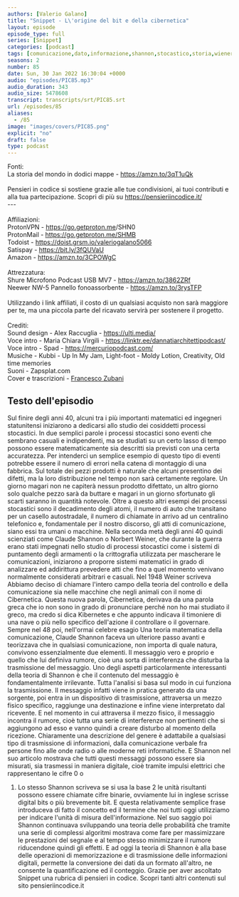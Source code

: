 ```yaml
---
authors: [Valerio Galano]
title: "Snippet - L\'origine del bit e della cibernetica"
layout: episode
episode_type: full
series: [Snippet]
categories: [podcast]
tags: [comunicazione,dato,informazione,shannon,stocastico,storia,wiener]
seasons: 2
number: 85
date: Sun, 30 Jan 2022 16:30:04 +0000
audio: "episodes/PIC85.mp3"
audio_duration: 343
audio_size: 5478608
transcript: transcripts/srt/PIC85.srt
url: /episodes/85
aliases: 
  - /85
image: "images/covers/PIC85.png"
explicit: "no"
draft: false
type: podcast
---
```

Fonti: <br />La storia del mondo in dodici mappe - <a href="https://amzn.to/3qT1uQk" rel="noopener">https://amzn.to/3qT1uQk</a> <br /><br />Pensieri in codice si sostiene grazie alle tue condivisioni, ai tuoi contributi e alla tua partecipazione. Scopri di più su <a href="https://pensieriincodice.it/" rel="noopener">https://pensieriincodice.it/</a> <br />---<br /><br />Affiliazioni:<br />ProtonVPN - <a href="https://go.getproton.me" rel="noopener">https://go.getproton.me</a>/SHN0 <br />ProtonMail - <a href="https://go.getproton.me/SHMB" rel="noopener">https://go.getproton.me/SHMB</a> <br />Todoist - <a href="https://doist.grsm.io/valeriogalano5066" rel="noopener">https://doist.grsm.io/valeriogalano5066</a> <br />Satispay - <a href="https://bit.ly/3fQUVaU" rel="noopener">https://bit.ly/3fQUVaU</a> <br />Amazon - <a href="https://amzn.to/3CPOWgC" rel="noopener">https://amzn.to/3CPOWgC</a> <br /><br />Attrezzatura:<br />Shure Microfono Podcast USB MV7 - <a href="https://amzn.to/3862ZRf" rel="noopener">https://amzn.to/3862ZRf</a> <br />Neewer NW-5 Pannello fonoassorbente - <a href="https://amzn.to/3rysTFP" rel="noopener">https://amzn.to/3rysTFP</a> <br /><br />Utilizzando i link affiliati, il costo di un qualsiasi acquisto non sarà maggiore per te, ma una piccola parte del ricavato servirà per sostenere il progetto.<br /><br />Crediti:<br />Sound design - Alex Raccuglia - <a href="https://ulti.media/" rel="noopener">https://ulti.media/</a> <br />Voce intro - Maria Chiara Virgili - <a href="https://linktr.ee/dannatiarchitettipodcast/" rel="noopener">https://linktr.ee/dannatiarchitettipodcast/</a>  <br />Voce intro - Spad - <a href="https://mercuriopodcast.com/" rel="noopener">https://mercuriopodcast.com/</a> <br />Musiche - Kubbi - Up In My Jam, Light-foot - Moldy Lotion, Creativity, Old time memories<br />Suoni - Zapsplat.com<br />Cover e trascrizioni - <a href="https://it.linkedin.com/in/francesco-zubani-5957081a6" rel="noopener">Francesco Zubani</a>

<!-- more -->

## Testo dell'episodio

Sul finire degli anni 40, alcuni tra i più importanti matematici ed ingegneri statunitensi
iniziarono a dedicarsi allo studio dei cosiddetti processi stocastici. In due semplici parole
i processi stocastici sono eventi che sembrano casuali e indipendenti, ma se studiati su
un certo lasso di tempo possono essere matematicamente sia descritti sia previsti con una certa
accuratezza. Per intenderci un semplice esempio di questo tipo di eventi potrebbe essere il
numero di errori nella catena di montaggio di una fabbrica. Sul totale dei pezzi prodotti
è naturale che alcuni presentino dei difetti, ma la loro distribuzione nel tempo non sarà
certamente regolare. Un giorno magari non ne capiterà nessun prodotto difettato, un
altro giorno solo qualche pezzo sarà da buttare e magari in un giorno sfortunato gli scarti
saranno in quantità notevole. Oltre a questo altri esempi dei processi stocastici sono
il decadimento degli atomi, il numero di auto che transitano per un casello autostradale,
il numero di chiamate in arrivo ad un centralino telefonico e, fondamentale per il nostro discorso,
gli atti di comunicazione, siano essi tra umani o macchine. Nella seconda metà degli
anni 40 quindi scienziati come Claude Shannon o Norbert Weiner, che durante la guerra erano
stati impegnati nello studio di processi stocastici come i sistemi di puntamento degli armamenti o la
crittografia utilizzata per mascherare le comunicazioni, iniziarono a proporre sistemi
matematici in grado di analizzare ed addirittura prevedere atti che fino a quel momento venivano
normalmente considerati arbitrari e casuali. Nel 1948 Weiner scriveva
Abbiamo deciso di chiamare l'intero campo della teoria del controllo e della comunicazione sia
nelle macchine che negli animali con il nome di Cibernetica. Questa nuova parola,
Cibernetica, derivava da una parola greca che io non sono in grado di pronunciare perché non
ho mai studiato il greco, ma credo si dica Kibernetes e che appunto indicava il timoniere
di una nave o più nello specifico dell'azione il controllare o il governare. Sempre nel 48 poi,
nell'ormai celebre esagio Una teoria matematica della comunicazione, Claude Shannon faceva un
ulteriore passo avanti e teorizzava che in qualsiasi comunicazione, non importa di quale
natura, convivono essenzialmente due elementi. Il messaggio vero e proprio e quello che lui
definiva rumore, cioè una sorta di interferenza che disturba la trasmissione del messaggio.
Uno degli aspetti particolarmente interessanti della teoria di Shannon è che il contenuto del
messaggio è fondamentalmente irrilevante. Tutta l'analisi si basa sul modo in cui funziona la
trasmissione. Il messaggio infatti viene in pratica generato da una sorgente, poi entra in
un dispositivo di trasmissione, attraversa un mezzo fisico specifico, raggiunge una destinazione e
infine viene interpretato dal ricevente. E nel momento in cui attraversa il mezzo fisico,
il messaggio incontra il rumore, cioè tutta una serie di interferenze non pertinenti che
si aggiungono ad esso e vanno quindi a creare disturbo al momento della ricezione. Chiaramente
una descrizione del genere è adattabile a qualsiasi tipo di trasmissione di informazioni,
dalla comunicazione verbale fra persone fino alle onde radio o alle moderne reti informatiche. E
Shannon nel suo articolo mostrava che tutti questi messaggi possono essere sia misurati,
sia trasmessi in maniera digitale, cioè tramite impulsi elettrici che rappresentano le cifre 0 o
1. Lo stesso Shannon scriveva se si usa la base 2 le unità risultanti possono essere chiamate
cifre binarie, ovviamente lui in inglese scrisse digital bits o più brevemente bit. E questa
relativamente semplice frase introduceva di fatto il concetto ed il termine che noi tutti oggi
utilizziamo per indicare l'unità di misura dell'informazione. Nel suo saggio poi Shannon
continuava sviluppando una teoria delle probabilità che tramite una serie di complessi
algoritmi mostrava come fare per massimizzare le prestazioni del segnale e al tempo stesso
minimizzare il rumore riducendone quindi gli effetti. E ad oggi la teoria di Shannon è alla
base delle operazioni di memorizzazione e di trasmissione delle informazioni digitali,
permette la conversione dei dati da un formato all'altro, ne consente la quantificazione ed il
conteggio. Grazie per aver ascoltato Snippet una rubrica di pensieri in codice. Scopri
tanti altri contenuti sul sito pensieriincodice.it

